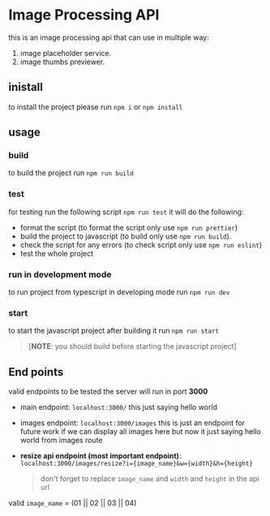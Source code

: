 # Image Processing API

this is an image processing api that can use in multiple way:

1. image placeholder service.
2. image thumbs previewer.

## inistall

to install the project please run `npm i` or `npm install`

## usage

### build

to build the project run `npm run build`

### test

for testing run the following script `npm run test`
it will do the following:

- format the script (to format the script only use `npm run prettier`)
- build the project to javascript (to build only use `npm run build`).
- check the script for any errors (to check script only use `npm run eslint`)
- test the whole project

### run in development mode

to run project from typescript in developing mode run `npm run dev`

### start

to start the javascript project after building it run `npm run start`

> [**NOTE**: you should build before starting the javascript project]

## End points

valid endpoints to be tested
the server will run in port **3000**

- main endpoint: `localhost:3000/` this just saying hello world
- images endpoint: `localhost:3000/images` this is just an endpoint for future work if we can display all images here but now it just saying hello world from images route
- **resize api endpoint (most important endpoint)**: `localhost:3000/images/resize?i={image_name}&w={width}&h={height}`

  > don't forget to replace `image_name` and `width` and `height` in the api url

valid `image_name` = (01 || 02 || 03 || 04)
